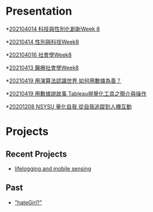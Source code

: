 # Presentation

*[202104014 科技與性別化創新Week 8]()

*[20210414 性別與科技Week8 ]()

*[202104016 社會學Week8]()

*[20210413 醫療社會學Week8]()

*[20210419 用演算法認識世界 如何用數據為善？](https://docs.google.com/presentation/d/e/2PACX-1vSLJZVmtYqoJhbjWrKj6FVXweKZSkSDdaMu1YvF615R2eBEm0iTRK4JgEWY0OxrDCxvDtx3c0tQ2KEp/pub?start=false&loop=false&delayms=3000)

*[20210419 用數據說故事 Tableau視覺化工具之簡介與操作](https://docs.google.com/presentation/d/e/2PACX-1vQbwQ10HIJOZybXSswAcX2XNe76A-kYv3wd0daqHABXOHheT9rwzM7pgdyQt3FKPdlh5xMRApe1HmiE/pub?start=false&loop=false&delayms=3000)

*[20201208 NSYSU 量化自我 從自我追蹤到人機互動]()

# Projects

## Recent Projects
* [lifelogging and mobile sensing]()

## Past
* ["hateGirl?"]()

